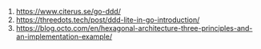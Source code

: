1. https://www.citerus.se/go-ddd/
2. https://threedots.tech/post/ddd-lite-in-go-introduction/
3. https://blog.octo.com/en/hexagonal-architecture-three-principles-and-an-implementation-example/
